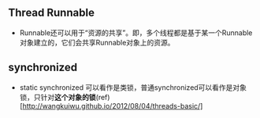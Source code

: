 ## Thread Runnable
- Runnable还可以用于“资源的共享”。即，多个线程都是基于某一个Runnable对象建立的，它们会共享Runnable对象上的资源。

## synchronized
- static synchronized 可以看作是类锁，普通synchronized可以看作是对象锁，只针对**这个对象的锁**(ref)[http://wangkuiwu.github.io/2012/08/04/threads-basic/]
